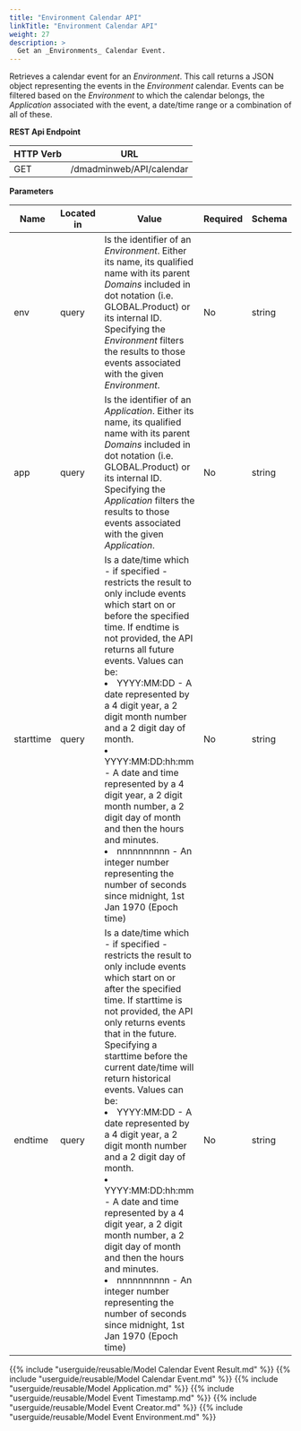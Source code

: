 ```yaml
---
title: "Environment Calendar API"
linkTitle: "Environment Calendar API"
weight: 27
description: >
  Get an _Environments_ Calendar Event.
---
```


Retrieves a calendar event for an _Environment_. This call returns a JSON object representing the events in the _Environment_ calendar. Events can be filtered based on the _Environment_ to which the calendar belongs, the _Application_ associated with the event, a date/time range or a combination of all of these.

**REST Api Endpoint**

| HTTP Verb | URL |
| ---- | ----------- |
| GET | /dmadminweb/API/calendar |

**Parameters**

| Name | Located in | Value | Required | Schema |
| ---- | ---------- | ----------- | -------- | ---- |
| env | query | Is the identifier of an _Environment_. Either its name, its qualified name with its parent _Domains_ included in dot notation (i.e. GLOBAL.Product) or its internal ID. Specifying the _Environment_ filters the results to those events associated with the given _Environment_. | No | string |
| app | query | Is the identifier of an _Application_. Either its name, its qualified name with its parent _Domains_ included in dot notation (i.e. GLOBAL.Product) or its internal ID. Specifying the _Application_ filters the results to those events associated with the given _Application_. | No | string |
| starttime | query | Is a date/time which - if specified - restricts the result to only include events which start on or before the specified time. If endtime is not provided, the API returns all future events. Values can be: <li>  YYYY:MM:DD - A date represented by a 4 digit year, a 2 digit month number and a 2 digit day of month.</li>  <li>YYYY:MM:DD:hh:mm - A date and time represented by a 4 digit year, a 2 digit month number, a 2 digit day of month and then the hours and minutes. </li> <li> nnnnnnnnnn - An integer number representing the number of seconds since midnight, 1st Jan 1970 (Epoch time) </li> | No | string |
| endtime | query | Is a date/time which - if specified - restricts the result to only include events which start on or after the specified time. If starttime is not provided, the API only returns events that in the future. Specifying a starttime before the current date/time will return historical events. Values can be: <li> YYYY:MM:DD - A date represented by a 4 digit year, a 2 digit month number and a 2 digit day of month.</li> <li> YYYY:MM:DD:hh:mm -  A date and time represented by a 4 digit year, a 2 digit month number, a 2 digit day of month and then the hours and minutes. <li> nnnnnnnnnn - An integer number representing the number of seconds since midnight, 1st Jan 1970 (Epoch time) </li>| No | string |

{{% include "userguide/reusable/Model Calendar Event Result.md" %}}
{{% include "userguide/reusable/Model Calendar Event.md" %}}
{{% include "userguide/reusable/Model Application.md" %}}
{{% include "userguide/reusable/Model Event Timestamp.md" %}}
{{% include "userguide/reusable/Model Event Creator.md" %}}
{{% include "userguide/reusable/Model Event Environment.md" %}}
